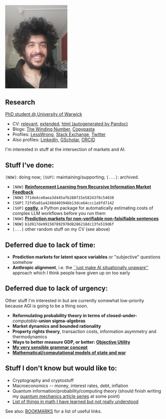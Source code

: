 <img src="face.jpg" width="200">

## Research

[PhD student @ University of Warwick](https://warwick.ac.uk/fac/sci/dcs/people/u2251609/)
* CV: [relevant](cv/relevant.pdf), [extended](cv/extended.pdf), [html (autogenerated by Pandoc)](cv/relevant.html)
* Blogs: [The Winding Number](https://thewindingnumber.blogspot.com), [Copypasta](https://copypasta.substack.com/)
* Profiles: [LessWrong](https://www.lesswrong.com/users/abhimanyu-pallavi-sudhir), [Stack Exchange](https://math.stackexchange.com/users/78451/abhimanyu-pallavi-sudhir), [Twitter](https://twitter.com/abhimanyupasu)
* Also profiles: [LinkedIn](https://www.linkedin.com/in/abhimanyu-pallavi-sudhir/), [GScholar](https://scholar.google.com/citations?user=lb38BjYAAAAJ&hl=en), [ORCID](https://orcid.org/0000-0002-2506-0515)

I'm interested in stuff at the intersection of markets and AI.

## Stuff I've done:

`[NOW]`: doing now; `[SUP]`: maintaining/supporting; `[...]`: archived. 

- `[NOW]` **[Reinforcement Learning from Recursive Information Market Feedback](https://www.lesswrong.com/posts/Y79tkWhvHi8GgLN2q/reinforcement-learning-from-information-bazaar-feedback-and)**
- `[NOW]` `7f1de4ce0aea3d445afb288f15e58243f0c54038`
- `[SUP]` `72fd5a01a4248d40394bb13dce64ccc1a9fd7142`
- `[SUP]` **[costly](https://github.com/abhimanyupallavisudhir/costly)**, a Python package for automatically estimating costs of complex LLM workflows before you run them
- `[NOW]` **[Prediction markets for non-verifiable non-falsifiable sentences](https://arxiv.org/abs/2402.14021)**
- `[NOW]` `b1d917de991507892970d8286218dc13fe519d6f`
- `[...]` other random stuff on my CV (see above)

## Deferred due to lack of time:

- **Prediction markets for latent space variables** or "subjective" questions somehow
- **Anthropic alignment**, i.e. the [``just make AI situationally unaware''](https://www.lesswrong.com/posts/8gH4Biog63uxMw3qW/ways-to-think-about-alignment#B__Utility___Reward_) approach which I think people have given up on too early

## Deferred due to lack of urgency:

Other stuff I'm interested in but are currently somewhat low-priority because AGI is going to be a thing soon.

- **Reformulating probability theory in terms of closed-under-***_computable_***-union sigma-algebras**
- **Market dynamics and bounded rationality**
- **Property rights theory**, transaction costs, information asymmetry and thermodynamics
- **Ways to better measure GDP, or better: [Objective Utility](legacy_writing/drafts/objective_utility/main.pdf)**
- **[My very sensible grammar concept](https://github.com/abhimanyupallavisudhir/Docs-timepass_public/blob/master/grammar.md)**
- **[Mathematical/computational models of state and war](https://x.com/abhimanyupasu/status/1855725522636165547)**

## Stuff I don't know but would like to:

- Cryptography and cryptostuff
- Macroeconomics -- money, interest rates, debt, inflation
- Quantum information/probability/computing theory (should finish writing my [quantum mechanics article series](https://thewindingnumber.blogspot.com/p/quantum-mechanics.html) at some point)
- [List of things in math I have learned but not really understood](https://thewindingnumber.blogspot.com/2024/10/why-is-pythagoras-theorem-true-anyway.html)

See also: [BOOKMARKS](obsidian/BOOKMARKS.md) for a list of useful links.
